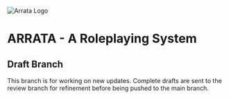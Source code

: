 ![Arrata Logo](https://github.com/kalebvonburris/Arrata-TTRPG/blob/cf13fc5a6b32410cb7db299d1cb6df57b7f5e62b/rat.png)

# ARRATA - A Roleplaying System

## Draft Branch

This branch is for working on new updates. Complete drafts are sent to the review branch for refinement before being pushed to the main branch.
